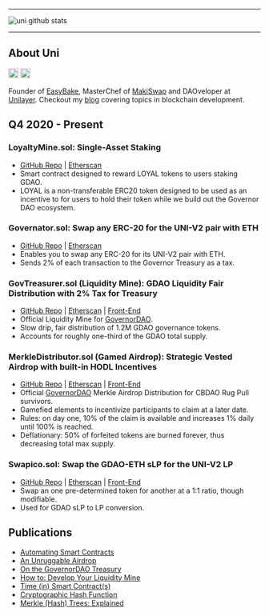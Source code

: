 ____
![uni github stats](https://github-readme-stats.vercel.app/api?username=cryptounico&hide=["issues"]&show_icons=true)
____

## About Uni
[<img height="20px" src="https://cdn.svgporn.com/logos/twitter.svg">](https://twitter.com/CryptoUnico)
[<img height="20px" src="https://telegram.org/img/t_logo.svg">](https://t.me/crypto_unico)<br>

Founder of [EasyBake](https://EasyBake.finance), MasterChef of [MakiSwap](https://Makiswap.com) and DAOveloper at [Unilayer](https://Unilayer.app). Checkout my [blog](https://SolidityWiz.medium.com) covering topics in blockchain development.

## Q4 2020 - Present

### LoyaltyMine.sol: Single-Asset Staking 
- [GitHub Repo](https://github.com/CryptoUnico/LoyaltyMine) | [Etherscan](https://etherscan.io/address/0xda58927f4065f1d02a6ea850c2aac49d7362a643#code)
- Smart contract designed to reward LOYAL tokens to users staking GDAO.
- LOYAL is a non-transferable ERC20 token designed to be used as an incentive to for users to hold their token while we build out the Governor DAO ecosystem.

### Governator.sol: Swap any ERC-20 for the UNI-V2 pair with ETH
- [GitHub Repo](https://github.com/CryptoUnico/Governator) | [Etherscan](https://etherscan.io/address/0x09e16ad071f4f80c02856275116cc772ba74b62c)
- Enables you to swap any ERC-20 for its UNI-V2 pair with ETH.
- Sends 2% of each transaction to the Governor Treasury as a tax.

### GovTreasurer.sol (Liquidity Mine): GDAO Liquidity Fair Distribution with 2% Tax for Treasury
- [GitHub Repo](https://github.com/CryptoUnico/govtreasurer) | [Etherscan](http://etherscan.io/address/0x4DaC3e07316D2A31baABb252D89663deE8F76f09#code) | [Front-End](https://mine.GovernorDAO.org)
- Official Liquidity Mine for [GovernorDAO](https://GovernorDAO.org).
- Slow drip, fair distribution of 1.2M GDAO governance tokens.
- Accounts for roughly one-third of the GDAO total supply.

### MerkleDistributor.sol (Gamed Airdrop): Strategic Vested Airdrop with built-in HODL Incentives
- [GitHub Repo](https://github.com/CryptoUnico/merkle-distributor) | [Etherscan](https://etherscan.io/address/0x7ea0f8bb2f01c197985c285e193dd5b8a69836c0#code) | [Front-End](https://airdrop.GovernorDAO.org)
- Official [GovernorDAO](https://twitter.com/Governor_DAO) Merkle Airdrop Distribution for CBDAO Rug Pull survivors.
- Gamefied elements to incentivize participants to claim at a later date.
- Rules: on day one, 10% of the claim is available and increases 1% daily until 100% is reached.
- Deflationary: 50% of forfeited tokens are burned forever, thus decreasing total max supply.

### Swapico.sol: Swap the GDAO-ETH sLP for the UNI-V2 LP
- [GitHub Repo](https://github.com/CryptoUnico/Swapico) | [Etherscan](https://etherscan.io/address/0xcc23ef76b46ed576caa5a1481f4400d2543f8006#code) | [Front-End](https://swap.governordao.org)
- Swap an one pre-determined token for another at a 1:1 ratio, though modifiable.
- Used for GDAO sLP to LP conversion.

## Publications
- [Automating Smart Contracts](https://soliditywiz.medium.com/smart-contract-automation-ca109805b23a)
- [An Unruggable Airdrop](https://soliditywiz.medium.com/an-unruggable-airdrop-63c2ee9f242d)
- [On the GovernorDAO Treasury](https://soliditywiz.medium.com/on-the-governor-dao-treasury-fund-13d3525d5682) 
- [How to: Develop Your Liquidity Mine](https://soliditywiz.medium.com/how-to-develop-your-liquidity-mine-9d47656fe678)
- [Time (in) Smart Contract(s)](https://soliditywiz.medium.com/time-in-smart-contract-s-eec4a2fd108e)
- [Cryptographic Hash Function](https://soliditywiz.medium.com/cryptographic-hash-function-beaa2408260)
- [Merkle (Hash) Trees: Explained](https://soliditywiz.medium.com/merkle-hash-trees-explained-ea384f2af7e8)
